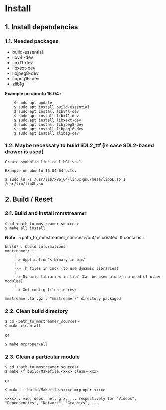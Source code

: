 # Install

## 1. Install dependencies

### 1.1. Needed packages

- build-essential
- libv4l-dev
- libx11-dev
- libxext-dev
- libjpeg8-dev
- libpng16-dev
- zlib1g

**Example on ubuntu 16.04 :**
```
    $ sudo apt update
    $ sudo apt install build-essential
    $ sudo apt install libv4l-dev
    $ sudo apt install libx11-dev
    $ sudo apt install libxext-dev
    $ sudo apt install libjpeg8-dev
    $ sudo apt install libpng16-dev
    $ sudo apt install zlib1g-dev
```

### 1.2. Maybe necessary to build SDL2_ttf (in case SDL2-based drawer is used)
```
Create symbolic link to libGL.so.1

Example on ubuntu 16.04 64 bits:

$ sudo ln -s /usr/lib/x86_64-linux-gnu/mesa/libGL.so.1 /usr/lib/libGL.so
```

## 2. Build / Reset

### 2.1. Build and install mmstreamer
```
$ cd <path_to_mmstreamer_sources>
$ make all install
```

**Note** : <path_to_mmstreamer_sources>/out/ is created. It contains :
```
build/ : build informations
mmstreamer/ :
    |
    --> Application's binary in bin/
    |
    --> .h files in inc/ (to use dynamic libraries)
    |
    --> Dynamic libraries in lib/ (Can be used alone; no need of other modules)
    |
    --> Xml config files in res/

mmstreamer.tar.gz : "mmstreamer/" directory packaged
```

### 2.2. Clean build directory
```
$ cd <path_to_mmstreamer_sources>
$ make clean-all
```
or
```
$ make mrproper-all
```

### 2.3. Clean a particular module
```
$ cd <path_to_mmstreamer_sources>
$ make -f build/Makefile.<xxx> clean-<xxx>
```
or
```
$ make -f build/Makefile.<xxx> mrproper-<xxx>

<xxx> : vid, deps, net, gfx, ... respectively for "Videos", "Dependencies", "Network", "Graphics", ...
```
